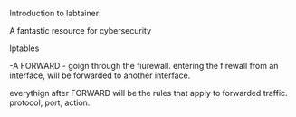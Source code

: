 Introduction to labtainer:

A fantastic resource for cybersecurity 


Iptables

-A FORWARD - goign through the fiurewall. entering the firewall from an interface, will be forwarded to another interface. 

everythign after FORWARD will be the rules that apply to forwarded traffic. protocol, port, action.

